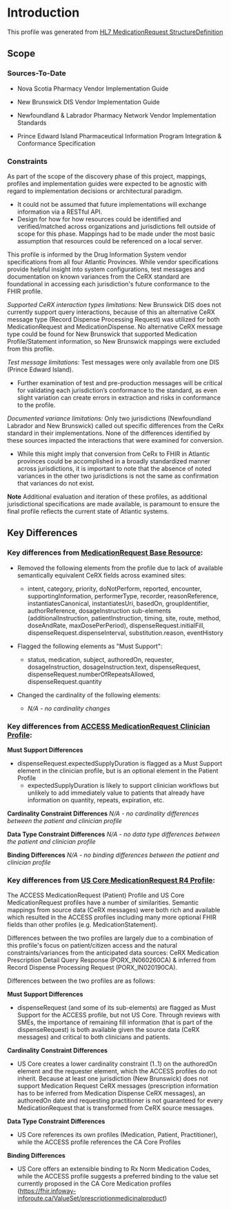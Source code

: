 # Introduction

This profile was generated from [HL7 MedicationRequest StructureDefinition](https://www.hl7.org/fhir/medicationrequest.profile.json)

## Scope


### Sources-To-Date

- Nova Scotia Pharmacy Vendor Implementation Guide

- New Brunswick DIS Vendor Implementation Guide

- Newfoundland & Labrador Pharmacy Network Vendor Implementation Standards

- Prince Edward Island Pharmaceutical Information Program Integration & Conformance Specification



### Constraints
As part of the scope of the discovery phase of this project, mappings, profiles and implementation guides were expected to be agnostic with regard to implementation decisions or architectural paradigm.
- It could not be assumed that future implementations will exchange information via a RESTful API.
- Design for how for how resources could be identified and verified/matched across organizations and jurisdictions fell outside of scope for this phase. Mappings had to be made under the most basic assumption that resources could be referenced on a local server.

This profile is informed by the Drug Information System vendor specifications from all four Atlantic Provinces. While vendor specifications provide helpful insight into system configurations, test messages and documentation on known variances from the CeRX standard are foundational in accessing each jurisdiction's future conformance to the FHIR profile.

*Supported CeRX interaction types limitations:*
New Brunswick DIS does not currently support query interactions, because of this an alternative CeRX message type (Record Dispense Processing Request) was utilized for both MedicationRequest and MedicationDispense. No alternative CeRX message type could be found for New Brunswick that supported Medication Profile/Statement information, so New Brunswick mappings were excluded from this profile.

*Test message limitations:*
Test messages were only available from one DIS (Prince Edward Island).
  - Further examination of test and pre-production messages will be critical for validating each jurisdiction’s conformance to the standard, as even slight variation can create errors in extraction and risks in conformance to the profile.

*Documented variance limitations:*
Only two jurisdictions (Newfoundland Labrador and New Brunswick) called out specific differences from the CeRx standard in their implementations. None of the differences identified by these sources impacted the interactions that were examined for conversion.
 - While this might imply that conversion from CeRx to FHIR in Atlantic provinces could be accomplished in a broadly standardized manner across jurisdictions, it is important to note that the absence of noted variances in the other two jurisdictions is not the same as confirmation that variances do not exist.

**Note**
Additional evaluation and iteration of these profiles, as additional jurisdictional specifications are made available, is paramount to ensure the final profile reflects the current state of Atlantic systems.


## Key Differences
### **Key differences from [MedicationRequest Base Resource](https://www.hl7.org/fhir/medicationrequest.html):**

- Removed the following elements from the profile due to lack of available semantically equivalent CeRX fields across examined sites:
  - intent, category, priority, doNotPerform, reported, encounter, supportingInformation, performerType, recorder, reasonReference, instantiatesCanonical, instantiatesUri, basedOn, groupIdentifier, authorReference, dosageInstruction sub-elements (additionalInstruction, patientInstruction, timing, site, route, method, doseAndRate, maxDosePerPeriod), dispenseRequest.initialFill, dispenseRequest.dispenseInterval, substitution.reason, eventHistory

- Flagged the following elements as "Must Support":
  - status, medication, subject, authoredOn, requester, dosageInstruction, dosageInstruction.text, dispenseRequest, dispenseRequest.numberOfRepeatsAllowed, dispenseRequest.quantity

- Changed the cardinality of the following elements:
  - *N/A - no cardinality changes*

### **Key differences from [ACCESS MedicationRequest Clinician Profile](http://infoway-inforoute.ca/fhir/StructureDefinition/access-medicationrequest-clin):**

**Must Support Differences**
- dispenseRequest.expectedSupplyDuration is flagged as a Must Support element in the clinician profile, but is an optional element in the Patient Profile
  - expectedSupplyDuration is likely to support clinician workflows but unlikely to add immediately value to patients that already have information on quantity, repeats, expiration, etc.

**Cardinality Constraint Differences**
*N/A - no cardinality differences between the patient and clinician profile*

**Data Type Constraint Differences**
*N/A - no data type differences between the patient and clinician profile*

**Binding Differences**
*N/A - no binding differences between the patient and clinician profile*

### **Key differences from [US Core MedicationRequest R4 Profile](http://build.fhir.org/ig/HL7/US-Core-R4/StructureDefinition-us-core-medicationrequest.html):**


The ACCESS MedicationRequest (Patient) Profile and US Core MedicationRequest profiles have a number of similarities. Semantic mappings from source data (CeRX messages) were both rich and available which resulted in the ACCESS profiles including many more optional FHIR fields than other profiles (e.g. MedicationStatement).  

Differences between the two profiles are largely due to a combination of this profile's focus on patient/citizen access and the natural constraints/variances from the anticipated data sources: CeRX Medication Prescription Detail Query Response (PORX_IN060260CA) & inferred from Record Dispense Processing Request (PORX_IN020190CA).

Differences between the two profiles are as follows:

**Must Support Differences**
- dispenseRequest (and some of its sub-elements) are flagged as Must Support for the ACCESS profile, but not US Core. Through reviews with SMEs, the importance of remaining fill information (that is part of the dispenseRequest) is both available given the source data (CeRX messages) and critical to both clinicians and patients.

**Cardinality Constraint Differences**
- US Core creates a lower cardinality constraint (1..1) on the authoredOn element and the requester element, which the ACCESS profiles do not inherit. Because at least one jurisdiction (New Brunswick) does not support Medication Request CeRX messages (prescription information has to be inferred from Medication Dispense CeRX messages), an authoredOn date and requesting practitioner is not guaranteed for every MedicationRequest that is transformed from CeRX source messages.

**Data Type Constraint Differences**
- US Core references its own profiles (Medication, Patient, Practitioner), while the ACCESS profile references the CA Core Profiles


**Binding Differences**
- US Core offers an extensible binding to Rx Norm Medication Codes, while the ACCESS profile suggests a preferred binding to the value set currently proposed in the CA Core Medication profiles (https://fhir.infoway-inforoute.ca/ValueSet/prescriptionmedicinalproduct)
